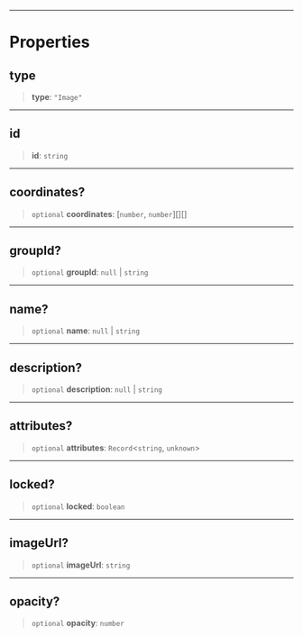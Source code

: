 ***

# Properties

## type

> **type**: `"Image"`

***

## id

> **id**: `string`

***

## coordinates?

> `optional` **coordinates**: \[`number`, `number`]\[]\[]

***

## groupId?

> `optional` **groupId**: `null` | `string`

***

## name?

> `optional` **name**: `null` | `string`

***

## description?

> `optional` **description**: `null` | `string`

***

## attributes?

> `optional` **attributes**: `Record`\<`string`, `unknown`>

***

## locked?

> `optional` **locked**: `boolean`

***

## imageUrl?

> `optional` **imageUrl**: `string`

***

## opacity?

> `optional` **opacity**: `number`

